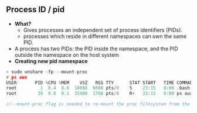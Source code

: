 ## Process ID / pid
- **What?** 
  - Gives processes an independent set of process identifiers (PIDs). 
  - processes which reside in different namespaces can own the same PID.
- A process has two PIDs: the PID inside the namespace, and the PID outside the namespace on the host system
- **Creating new pid namespace**
```c
> sudo unshare -fp --mount-proc
# ps aux
USER       PID %CPU %MEM    VSZ   RSS TTY      STAT START   TIME COMMAND
root         1  0.4  0.6  18688  6608 pts/0    S    23:15   0:00 -bash
root        39  0.0  0.1  35480  1768 pts/0    R+   23:15   0:00 ps aux

//--mount-proc flag is needed to re-mount the proc filesystem from the new namespace
```
